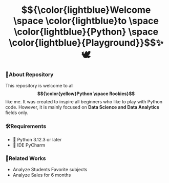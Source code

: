 <h1 align="center">$${\color{lightblue}Welcome \space \color{lightblue}to \space \color{lightblue}{Python} \space \color{lightblue}{Playground}}$$✨🕊️

### 📌About Repository
This repository is welcome to all **$${\color{yellow}Python \space Rookies}$$** like me. It was created to inspire all beginners who like to play with Python code. 
However, it is mainly focused on **Data Science and Data Analytics** fields only.

### 🛠️Requirements
- 🐍 Python 3.12.3 or later
- 🔧 IDE PyCharm

### 💼Related Works
- Analyze Students Favorite subjects
- Analyze Sales for 6 months



